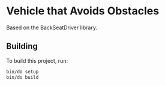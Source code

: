 # Vehicle that Avoids Obstacles

Based on the BackSeatDriver library.

## Building

To build this project, run:

```bash
bin/do setup
bin/do build
```

